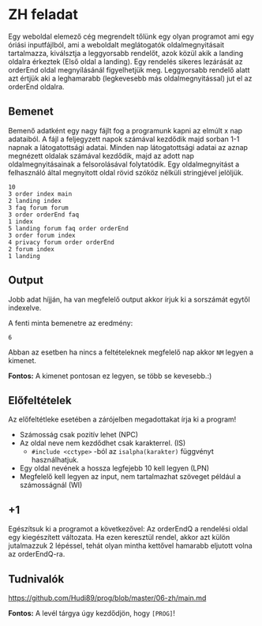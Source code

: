 # ZH feladat
Egy weboldal elemező cég megrendelt tőlünk egy olyan programot ami egy óriási inputfájlból, ami a weboldalt meglátogatók oldalmegnyitásait tartalmazza, kiválsztja a leggyorsabb rendelőt, azok közül akik a landing oldalra érkeztek (Első oldal a landing). Egy rendelés sikeres lezárását az orderEnd oldal megnyílásánál figyelhetjük meg. Leggyorsabb rendelő alatt azt értjük aki a leghamarabb (legkevesebb más oldalmegnyitással) jut el az orderEnd oldalra.   

## Bemenet

Bemenő adatként egy nagy fájlt fog a programunk kapni az elmúlt x nap adataiból.
A fájl a feljegyzett napok számával kezdődik majd sorban 1-1 napnak a látogatottsági adatai. Minden nap látogatottsági adatai az aznap megnézett oldalak számával kezdődik, majd az adott nap oldalmegnyitásainak a felsorolásával folytatódik.
Egy oldalmegnyitást a felhasználó által megnyitott oldal rövid szóköz nélküli stringjével jelöljük.
```
10
3 order index main 
2 landing index
3 faq forum forum
3 order orderEnd faq
1 index
5 landing forum faq order orderEnd
3 order forum index
4 privacy forum order orderEnd
2 forum index 
1 landing
```
## Output

Jobb adat híjján, ha van megfelelő output akkor írjuk ki a sorszámát egytől indexelve.

A fenti minta bemenetre az eredmény:
```
6
```

Abban az esetben ha nincs a feltételeknek megfelelő nap akkor ```NM``` legyen a kimenet.

**Fontos:** A kimenet pontosan ez legyen, se több se kevesebb.:)

## Előfeltételek

Az előfeltétleke esetében a zárójelben megadottakat írja ki a program!

* Számosság csak pozitív lehet (NPC)
* Az oldal neve nem kezdődhet csak karakterrel. (IS)
	* ```#include <cctype>``` -ból az ```isalpha(karakter)``` függvényt használhatjuk. 
* Egy oldal nevének a hossza legfejebb 10 kell legyen (LPN)
* Megfelelő kell legyen az input, nem tartalmazhat szöveget például a számosságnál (WI)

## +1 

Egészítsuk ki a programot a következővel:
Az orderEndQ a rendelési oldal egy kiegészített változata. Ha ezen keresztül rendel, akkor azt külön jutalmazzuk 2 lépéssel, tehát olyan mintha kettővel hamarabb eljutott volna az orderEndQ-ra. 


## Tudnivalók

https://github.com/Hudi89/prog/blob/master/06-zh/main.md

**Fontos:** A levél tárgya úgy kezdődjön, hogy ```[PROG]```!
